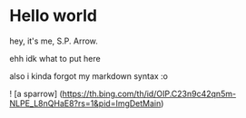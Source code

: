 # Hello world

hey, it's me, S.P. Arrow.

ehh idk what to put here

also i kinda forgot my markdown syntax :o

! [a sparrow] (https://th.bing.com/th/id/OIP.C23n9c42qn5m-NLPE_L8nQHaE8?rs=1&pid=ImgDetMain)
